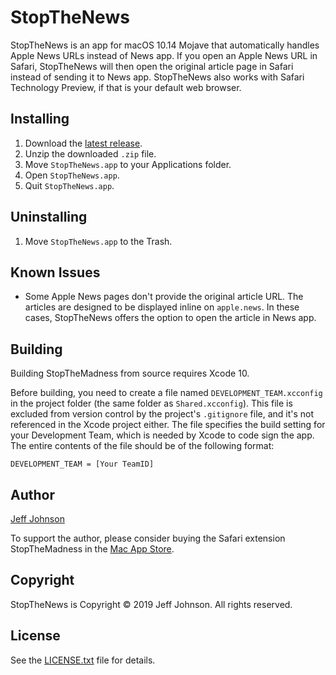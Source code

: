 # StopTheNews

StopTheNews is an app for macOS 10.14 Mojave that automatically handles Apple News URLs instead of News app. If you open an Apple News URL in Safari, StopTheNews will then open the original article page in Safari instead of sending it to News app. StopTheNews also works with Safari Technology Preview, if that is your default web browser.

## Installing

1. Download the [latest release](https://github.com/lapcat/StopTheNews/releases/latest).
2. Unzip the downloaded `.zip` file.
3. Move `StopTheNews.app` to your Applications folder.
4. Open `StopTheNews.app`.
5. Quit `StopTheNews.app`.

## Uninstalling

1. Move `StopTheNews.app` to the Trash.

## Known Issues

- Some Apple News pages don't provide the original article URL. The articles are designed to be displayed inline on `apple.news`. In these cases, StopTheNews offers the option to open the article in News app.

## Building

Building StopTheMadness from source requires Xcode 10.

Before building, you need to create a file named `DEVELOPMENT_TEAM.xcconfig` in the project folder (the same folder as `Shared.xcconfig`). This file is excluded from version control by the project's `.gitignore` file, and it's not referenced in the Xcode project either. The file specifies the build setting for your Development Team, which is needed by Xcode to code sign the app. The entire contents of the file should be of the following format:
```
DEVELOPMENT_TEAM = [Your TeamID]
```

## Author

[Jeff Johnson](https://lapcatsoftware.com/)

To support the author, please consider buying the Safari extension StopTheMadness in the [Mac App Store](https://itunes.apple.com/app/stopthemadness/id1376402589?mt=12).

## Copyright

StopTheNews is Copyright © 2019 Jeff Johnson. All rights reserved.

## License

See the [LICENSE.txt](LICENSE.txt) file for details.

